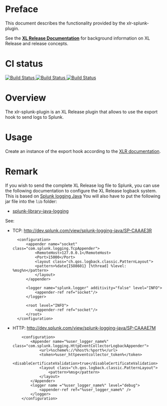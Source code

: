 # Preface #

This document describes the functionality provided by the xlr-splunk-plugin.

See the **[XL Release Documentation](https://docs.xebialabs.com/xl-release/index.html)** for background information on XL Release and release concepts.

# CI status #

[![Build Status][xlr-splunk-plugin-travis-image] ][xlr-splunk-plugin-travis-url]
[![Build Status][xlr-splunk-plugin-codacy-image] ][xlr-splunk-plugin-codacy-url]
[![Build Status][xlr-splunk-plugin-code-climate-image] ][xlr-splunk-plugin-code-climate-url]


[xlr-splunk-plugin-travis-image]: https://travis-ci.org/xebialabs-community/xlr-splunk-plugin.svg?branch=master
[xlr-splunk-plugin-travis-url]: https://travis-ci.org/xebialabs-community/xlr-splunk-plugin
[xlr-splunk-plugin-codacy-image]: https://api.codacy.com/project/badge/Grade/8fe65dd028a449fcac5d0d045b5d7fda
[xlr-splunk-plugin-codacy-url]: https://www.codacy.com/app/rvanstone/xlr-splunk-plugin
[xlr-splunk-plugin-code-climate-image]: https://codeclimate.com/github/xebialabs-community/xlr-splunk-plugin/badges/gpa.svg
[xlr-splunk-plugin-code-climate-url]: https://codeclimate.com/github/xebialabs-community/xlr-splunk-plugin


# Overview #

The xlr-splunk-plugin is an XL Release plugin that allows to use the export hook to send logs to Splunk.

# Usage #
Create an instance of the export hook according to the [XLR documentation](https://docs.xebialabs.com/xl-release/how-to/create-an-export-hook.html).

# Remark #

If you wish to send the complete XL Release log file to Splunk, you can use the following documentation to configure the XL Release logback system.
This is based on [Splunk logging Java](http://dev.splunk.com/view/splunk-logging-java/SP-CAAAE2K)
You will also have to put the following jar file into the `lib` folder:
+ [splunk-library-java-logging](http://dev.splunk.com/goto/loggingjavajar)

See: 
+ TCP: http://dev.splunk.com/view/splunk-logging-java/SP-CAAAE3R
  ```
    <configuration>
        <appender name="socket" class="com.splunk.logging.TcpAppender">
            <RemoteHost>127.0.0.1</RemoteHost>
            <Port>15000</Port>
            <layout class="ch.qos.logback.classic.PatternLayout">
            <pattern>%date{ISO8601} [%thread] %level: %msg%n</pattern>
            </layout>
        </appender>
    
        <logger name="splunk.logger" additivity="false" level="INFO">
            <appender-ref ref="socket"/>
        </logger>
    
        <root level="INFO">
            <appender-ref ref="socket"/>
        </root>
    </configuration>
  ```
+ HTTP: http://dev.splunk.com/view/splunk-logging-java/SP-CAAAE7M
  ```
      <configuration>
          <Appender name="%user_logger_name%" class="com.splunk.logging.HttpEventCollectorLogbackAppender">
              <url>%scheme%://%host%:%port%</url>
              <token>%user_httpeventcollector_token%</token>
              <disableCertificateValidation>true</disableCertificateValidation>
              <layout class="ch.qos.logback.classic.PatternLayout">
                  <pattern>%msg</pattern>
              </layout>
          </Appender>
          <logger name ="%user_logger_name%" level="debug">
              <appender-ref ref="%user_logger_name%" />
          </logger>
      </configuration>
  ```
